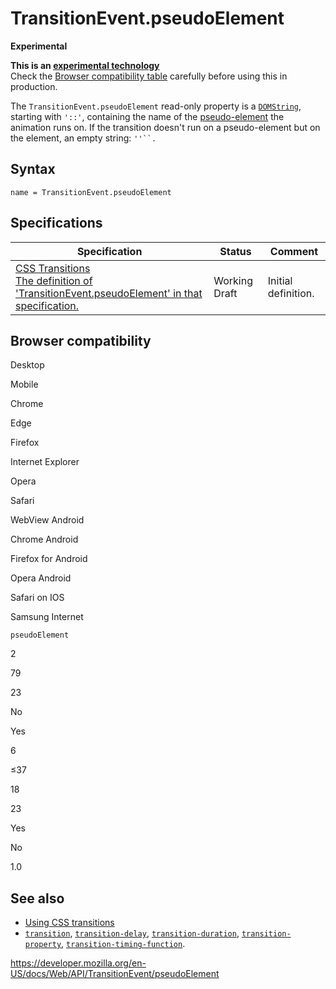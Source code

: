 TransitionEvent.pseudoElement
=============================

**Experimental**

**This is an [experimental technology](https://developer.mozilla.org/en-US/docs/MDN/Guidelines/Conventions_definitions#experimental)**  
Check the [Browser compatibility table](#browser_compatibility) carefully before using this in production.

The `TransitionEvent.pseudoElement` read-only property is a [`DOMString`](../domstring), starting with `'::'`, containing the name of the [pseudo-element](https://developer.mozilla.org/en-US/docs/Web/CSS/Pseudo-elements) the animation runs on. If the transition doesn't run on a pseudo-element but on the element, an empty string: `''``.`

Syntax
------

    name = TransitionEvent.pseudoElement

Specifications
--------------

<table><thead><tr class="header"><th>Specification</th><th>Status</th><th>Comment</th></tr></thead><tbody><tr class="odd"><td><a href="https://drafts.csswg.org/css-transitions/#Events-TransitionEvent-pseudoElement">CSS Transitions<br />
<span class="small">The definition of 'TransitionEvent.pseudoElement' in that specification.</span></a></td><td><span class="spec-wd">Working Draft</span></td><td>Initial definition.</td></tr></tbody></table>

Browser compatibility
---------------------

Desktop

Mobile

Chrome

Edge

Firefox

Internet Explorer

Opera

Safari

WebView Android

Chrome Android

Firefox for Android

Opera Android

Safari on IOS

Samsung Internet

`pseudoElement`

2

79

23

No

Yes

6

≤37

18

23

Yes

No

1.0

See also
--------

-   [Using CSS transitions](https://developer.mozilla.org/en-US/docs/Web/CSS/CSS_Transitions/Using_CSS_transitions)
-   [`transition`](https://developer.mozilla.org/en-US/docs/Web/CSS/transition), [`transition-delay`](https://developer.mozilla.org/en-US/docs/Web/CSS/transition-delay), [`transition-duration`](https://developer.mozilla.org/en-US/docs/Web/CSS/transition-duration), [`transition-property`](https://developer.mozilla.org/en-US/docs/Web/CSS/transition-property), [`transition-timing-function`](https://developer.mozilla.org/en-US/docs/Web/CSS/transition-timing-function).

<a href="https://developer.mozilla.org/en-US/docs/Web/API/TransitionEvent/pseudoElement" class="_attribution-link">https://developer.mozilla.org/en-US/docs/Web/API/TransitionEvent/pseudoElement</a>
